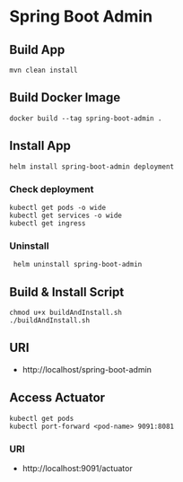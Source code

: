 # Spring Boot Admin

## Build App

    mvn clean install

## Build Docker Image

    docker build --tag spring-boot-admin .

## Install App

    helm install spring-boot-admin deployment

### Check deployment

    kubectl get pods -o wide
    kubectl get services -o wide
    kubectl get ingress

### Uninstall

     helm uninstall spring-boot-admin

## Build & Install Script

    chmod u+x buildAndInstall.sh
    ./buildAndInstall.sh

## URI

- http://localhost/spring-boot-admin

## Access Actuator

    kubectl get pods
    kubectl port-forward <pod-name> 9091:8081

### URI

- http://localhost:9091/actuator
